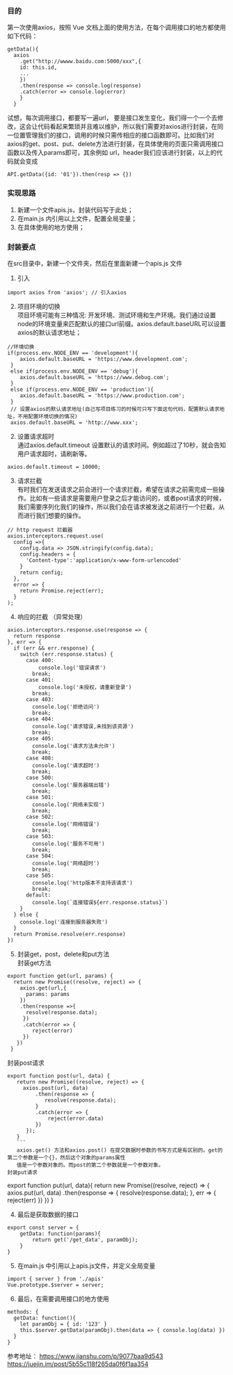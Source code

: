 ### 目的  
第一次使用axios，按照 Vue 文档上面的使用方法，在每个调用接口的地方都使用如下代码：  
```
getData(){
  axios
    .get("http://wwww.baidu.com:5000/xxx",{
    id: this.id,
    ...
    })
    .then(response => console.log(response)
    .catch(error => console.log(error)
    }
  }
  ```  
  试想，每次调用接口，都要写一遍url， 要是接口发生变化，我们得一个一个去修改，这会让代码看起来繁琐并且难以维护，所以我们需要对axios进行封装，在同一位置管理我们的接口，调用的时候只需传相应的接口函数即可。比如我们对axios的get、post、put、delete方法进行封装，在具体使用的页面只需调用接口函数以及传入params即可，其余例如 url，header我们应该进行封装，以上的代码就会变成  
  ```
  API.getData({id: '01'}).then(resp => {})
  ```
  ### 实现思路  
  1. 新建一个文件apis.js，封装代码写于此处；  
  2. 在main.js 内引用以上文件，配置全局变量；  
  3. 在具体使用的地方使用；   
  ### 封装要点  
  在src目录中，新建一个文件夹，然后在里面新建一个apis.js 文件  
  1. 引入  
  ```
  import axios from 'axios'; // 引入axios  
  ```
  2. 项目环境的切换  
  项目环境可能有三种情况: 开发环境、测试环境和生产环境。我们通过设置node的环境变量来匹配默认的接口url前缀。axios.default.baseURL可以设置axios的默认请求地址；  
  ```
  //环境切换  
  if(process.env.NODE_ENV == 'development'){
      axios.default.baseURL = 'https://www.development.com';
   }
   else if(process.env.NODE_ENV == 'debug'){
      axios.default.baseURL = 'https://www.debug.com';
   }
   else if(process.env.NODE_ENV == 'production'){
      axios.default.baseURL = 'https://www.production.com';
   }
   // 设置axios的默认请求地址(自己写项目练习的时候可只写下面这句代码，配置默认请求地址，不用配置环境切换的情况)  
   axios.default.baseURL = 'http://www.xxx';
   ```
  2. 设置请求超时  
  通过axios.default.timeout 设置默认的请求时间。例如超过了10秒，就会告知用户请求超时，请刷新等。  
  ```
  axios.default.timeout = 10000; 
  ```
  3.  请求拦截  
  有时我们在发送请求之前会进行一个请求拦截，希望在请求之前需完成一些操作。比如有一些请求是需要用户登录之后才能访问的，或者post请求的时候，我们需要序列化我们的操作，所以我们会在请求被发送之前进行一个拦截，从而进行我们想要的操作。  
  ```
  // http request 拦截器
  axios.interceptors.request.use(
    config =>{
      config.data => JSON.stringify(config.data);
      config.headers = {
        'Content-type':'application/x-www-form-urlencoded'
      }
      return config;
    },
    error => {
      return Promise.reject(err);
    }
  );
  ```
  4. 响应的拦截 （异常处理） 
  ```
  axios.interceptors.response.use(response => {
    return response
}, err => {
    if (err && err.response) {
      switch (err.response.status) {
        case 400:
            console.log('错误请求')
          break;
        case 401:
            console.log('未授权，请重新登录')
          break;
        case 403:
          console.log('拒绝访问')
          break;
        case 404:
          console.log('请求错误,未找到该资源')
          break;
        case 405:
          console.log('请求方法未允许')
          break;
        case 408:
          console.log('请求超时')
          break;
        case 500:
          console.log('服务器端出错')
          break;
        case 501:
          console.log('网络未实现')
          break;
        case 502:
          console.log('网络错误')
          break;
        case 503:
          console.log('服务不可用')
          break;
        case 504:
          console.log('网络超时')
          break;
        case 505:
          console.log('http版本不支持该请求')
          break;
        default:
          console.log(`连接错误${err.response.status}`)
      }
    } else {
      console.log('连接到服务器失败')
    }
    return Promise.resolve(err.response)
})  
```
5. 封装get，post，delete和put方法  
封装get方法
```
export function get(url, params) {
  return new Promise((resolve, reject) => {
    axios.get(url,{
      params: params
    })
    .then(response =>{
      resolve(response.data);
     })
     .catch(error => {
        reject(error)
     })
   })
 }
 ```
 封装post请求 
 ```
 export function post(url, data) {
    return new Promise((resolve, reject) => {
      axios.post(url, data)
          .then(response => {
             resolve(response.data);
          }
          .catch(error => {
              reject(error.data)
          })
       });
    }
    ```
    axios.get() 方法和axios.post() 在提交数据时参数的书写方式是有区别的。get的第二个参数是一个{}，然后这个对象的params属性
    值是一个参数对象的。而post的第二个参数就是一个参数对象。  
 封装put请求  
 ```
 export function put(url, data){
    return new Promise((resolve, reject) => {
      axios.put(url, data)
        .then(response => {
            resolve(response.data);
         }, err => {
            reject(err)
         })
     })
   }
   
  4. 最后是获取数据的接口  
  ``` 
  export const server = {
      getData: function(params){
          return get('/get_data', paramObj);
      }
  }
  ```
  5. 在main.js 中引用以上apis.js文件，并定义全局变量  
  ```
  import { server } from './apis'
  Vue.prototype.$server = server;
  ```
  6. 最后，在需要调用接口的地方使用  
  ```
  methods: {
    getData: function(){
      let paramObj = { id: '123' }
      this.$server.getData(paramObj).then(data => { console.log(data) })
    }
  }
  ```
  参考地址： https://www.jianshu.com/p/9077baa9d543  
  https://juejin.im/post/5b55c118f265da0f6f1aa354
  
  
  
  
  
  
  

